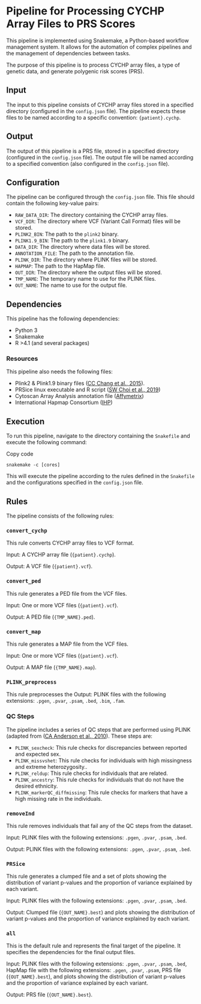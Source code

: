 
# Pipeline for Processing CYCHP Array Files to PRS Scores

This pipeline is implemented using Snakemake, a Python-based workflow management system. It allows for the automation of complex pipelines and the management of dependencies between tasks.

The purpose of this pipeline is to process CYCHP array files, a type of genetic data, and generate polygenic risk scores (PRS).

## Input

The input to this pipeline consists of CYCHP array files stored in a specified directory (configured in the `config.json` file). The pipeline expects these files to be named according to a specific convention: `{patient}.cychp`.

## Output

The output of this pipeline is a PRS file, stored in a specified directory (configured in the `config.json` file). The output file will be named according to a specified convention (also configured in the `config.json` file).

## Configuration

The pipeline can be configured through the `config.json` file. This file should contain the following key-value pairs:

-   `RAW_DATA_DIR`: The directory containing the CYCHP array files.
-   `VCF_DIR`: The directory where VCF (Variant Call Format) files will be stored.
-   `PLINK2_BIN`: The path to the `plink2` binary.
-   `PLINK1.9_BIN`: The path to the `plink1.9` binary.
-   `DATA_DIR`: The directory where data files will be stored.
-   `ANNOTATION_FILE`: The path to the annotation file.
-   `PLINK_DIR`: The directory where PLINK files will be stored.
-   `HAPMAP`: The path to the HapMap file.
-   `OUT_DIR`: The directory where the output files will be stored.
-  `TMP_NAME`: The temporary name to use for the PLINK files.
-   `OUT_NAME`: The name to use for the output file.

## Dependencies

This pipeline has the following dependencies:

-   Python 3
-   Snakemake
-   R >4.1 (and several packages)
 

### Resources

This pipeline also needs the following files:

- Plink2 & Plink1.9 binary files ([CC Chang et al., 2015](https://academic.oup.com/gigascience/article/4/1/s13742-015-0047-8/2707533)).
- PRSice linux executable and R script ([SW Choi et al., 2019](https://academic.oup.com/gigascience/article/8/7/giz082/5532407))
- Cytoscan Array Analysis annotation file ([Affymetrix](https://www.affymetrix.com/api/downloads/na33/genotypering/))
-  International Hapmap Consortium ([IHP](https://www.genome.gov/10001688/international-hapmap-project)) 
 

## Execution

To run this pipeline, navigate to the directory containing the `Snakefile` and execute the following command:

Copy code

`snakemake -c [cores]` 

This will execute the pipeline according to the rules defined in the `Snakefile` and the configurations specified in the `config.json` file.

## Rules

The pipeline consists of the following rules:

### `convert_cychp`

This rule converts CYCHP array files to VCF format.

Input: A CYCHP array file (`{patient}.cychp`).

Output: A VCF file (`{patient}.vcf`).

### `convert_ped`

This rule generates a PED file from the VCF files.

Input: One or more VCF files (`{patient}.vcf`).

Output: A PED file (`{TMP_NAME}.ped`).

### `convert_map`

This rule generates a MAP file from the VCF files.

Input: One or more VCF files (`{patient}.vcf`).

Output: A MAP file (`{TMP_NAME}.map`).

### `PLINK_preprocess`

This rule preprocesses the
Output: PLINK files with the following extensions: `.pgen`, `.pvar`, `.psam`, `.bed`, `.bim`, `.fam`.

### QC Steps
The pipeline includes a series of QC steps that are performed using PLINK (adapted from ([CA Anderson et al., 2010](https://pubmed.ncbi.nlm.nih.gov/21085122/)). These steps are:

-   `PLINK_sexcheck`: This rule checks for discrepancies between reported and expected sex.
-   `PLINK_missvshet`: This rule checks for individuals with high missingness and extreme heterozygosity..
-   `PLINK_reldup`:  This rule checks for individuals that are related. 
-  `PLINK_ancestry`: This rule checks for individuals that do not have the desired ethnicity.
-  `PLINK_markerQC_diffmissing`: This rule checks for markers that have a high missing rate in the individuals. 

### `removeInd`

This rule removes individuals that fail any of the QC steps from the dataset.

Input: PLINK files with the following extensions: `.pgen`, `.pvar`, `.psam`, `.bed`.

Output: PLINK files with the following extensions: `.pgen`, `.pvar`, `.psam`, `.bed`.


### `PRSice`

This rule generates a clumped file and a set of plots showing the distribution of variant p-values and the proportion of variance explained by each variant.

Input: PLINK files with the following extensions: `.pgen`, `.pvar`, `.psam`, `.bed`.

Output: Clumped file (`{OUT_NAME}.best`) and plots showing the distribution of variant p-values and the proportion of variance explained by each variant.

### `all`

This is the default rule and represents the final target of the pipeline. It specifies the dependencies for the final output files.

Input: PLINK files with the following extensions: `.pgen`, `.pvar`, `.psam`, `.bed`, HapMap file with the following extensions: `.pgen`, `.pvar`, `.psam`, PRS file (`{OUT_NAME}.best`), and plots showing the distribution of variant p-values and the proportion of variance explained by each variant.

Output: PRS file (`{OUT_NAME}.best`).
